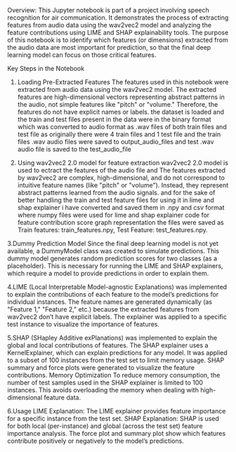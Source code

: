 Overview:
This Jupyter notebook is part of a project involving speech recognition for air communication. It demonstrates the process of extracting features from audio data using the wav2vec2 model and analyzing the feature contributions using LIME and SHAP explainability tools.
The purpose of this notebook is to identify which features (or dimensions) extracted from the audio data are most important for prediction, so that the final deep learning model can focus on those critical features.

Key Steps in the Notebook
1. Loading Pre-Extracted Features
The features used in this notebook were extracted from audio data using the wav2vec2 model. The extracted features are high-dimensional vectors representing abstract patterns in the audio, not simple features like "pitch" or "volume." Therefore, the features do not have explicit names or labels.
the dataset is loaded and the train and test files present in the data were in the binary format which was converted to audio format as .wav files of both train files and test file as originally there were 4 train files and 1 test file and the train files .wav audio files were saved to output_audio_files
and test .wav audio file is saved to the test_audio_file

2. Using wav2vec2 2.0 model for feature extraction
 wav2vec2 2.0 model is used to ectract the features of the audio file and The features extracted by wav2vec2 are complex, high-dimensional, and do not correspond to intuitive feature names (like "pitch" or "volume"). Instead, they represent abstract patterns learned from the audio signals.
and for the sake of better handling the train and test feature files for using it in lime and shap explainer i have converted and saved them in .npy and csv format where numpy files were used for lime and shap explainer code for feature contribution score graph representation
the files were saved as Train features: train_features.npy, Test Feature: test_features.npy.

3.Dummy Prediction Model
Since the final deep learning model is not yet available, a DummyModel class was created to simulate predictions. This dummy model generates random prediction scores for two classes (as a placeholder).
This is necessary for running the LIME and SHAP explainers, which require a model to provide predictions in order to explain them.

4.LIME (Local Interpretable Model-agnostic Explanations) was implemented to explain the contributions of each feature to the model’s predictions for individual instances.
The feature names are generated dynamically (as "Feature 1," "Feature 2," etc.) because the extracted features from wav2vec2 don’t have explicit labels.
The explainer was applied to a specific test instance to visualize the importance of features.

5.SHAP (SHapley Additive exPlanations) was implemented to explain the global and local contributions of features.
The SHAP explainer uses a KernelExplainer, which can explain predictions for any model. It was applied to a subset of 100 instances from the test set to limit memory usage.
SHAP summary and force plots were generated to visualize the feature contributions. Memory Optimization
To reduce memory consumption, the number of test samples used in the SHAP explainer is limited to 100 instances. This avoids overloading the memory when dealing with high-dimensional feature data.

6.Usage
LIME Explanation: The LIME explainer provides feature importance for a specific instance from the test set.
SHAP Explanation: SHAP is used for both local (per-instance) and global (across the test set) feature importance analysis. The force plot and summary plot show which features contribute positively or negatively to the model’s predictions.
